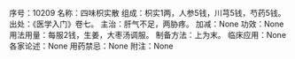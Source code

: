 序号：10209
名称：四味枳实散
组成：枳实1两，人参5钱，川芎5钱，芍药5钱。
出处：《医学入门》卷七。
主治：肝气不足，两胁疼。
加减：None
功效：None
用法用量：每服2钱，生姜，大枣汤调服。
制备方法：上为末。
临床应用：None
各家论述：None
用药禁忌：None
附注：None
